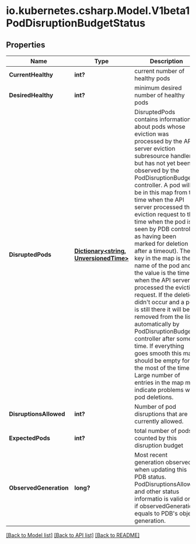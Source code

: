 # io.kubernetes.csharp.Model.V1beta1PodDisruptionBudgetStatus
## Properties

Name | Type | Description | Notes
------------ | ------------- | ------------- | -------------
**CurrentHealthy** | **int?** | current number of healthy pods | 
**DesiredHealthy** | **int?** | minimum desired number of healthy pods | 
**DisruptedPods** | [**Dictionary&lt;string, UnversionedTime&gt;**](UnversionedTime.md) | DisruptedPods contains information about pods whose eviction was processed by the API server eviction subresource handler but has not yet been observed by the PodDisruptionBudget controller. A pod will be in this map from the time when the API server processed the eviction request to the time when the pod is seen by PDB controller as having been marked for deletion (or after a timeout). The key in the map is the name of the pod and the value is the time when the API server processed the eviction request. If the deletion didn&#39;t occur and a pod is still there it will be removed from the list automatically by PodDisruptionBudget controller after some time. If everything goes smooth this map should be empty for the most of the time. Large number of entries in the map may indicate problems with pod deletions. | 
**DisruptionsAllowed** | **int?** | Number of pod disruptions that are currently allowed. | 
**ExpectedPods** | **int?** | total number of pods counted by this disruption budget | 
**ObservedGeneration** | **long?** | Most recent generation observed when updating this PDB status. PodDisruptionsAllowed and other status informatio is valid only if observedGeneration equals to PDB&#39;s object generation. | [optional] 

[[Back to Model list]](../README.md#documentation-for-models) [[Back to API list]](../README.md#documentation-for-api-endpoints) [[Back to README]](../README.md)

